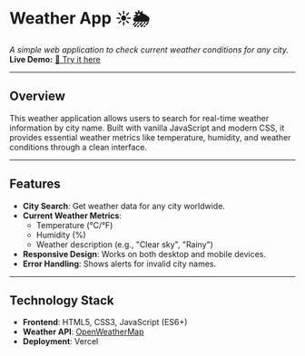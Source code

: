 # Weather App ☀️🌦️  
*A simple web application to check current weather conditions for any city.*  
**Live Demo:** [🔗 Try it here](https://weather-app-amber-ten-96.vercel.app/)  

---

## Overview  
This weather application allows users to search for real-time weather information by city name. Built with vanilla JavaScript and modern CSS, it provides essential weather metrics like temperature, humidity, and weather conditions through a clean interface.

---

## Features  
- **City Search**: Get weather data for any city worldwide.  
- **Current Weather Metrics**:  
  - Temperature (°C/°F)  
  - Humidity (%)  
  - Weather description (e.g., "Clear sky", "Rainy")  
- **Responsive Design**: Works on both desktop and mobile devices.  
- **Error Handling**: Shows alerts for invalid city names.  

---

## Technology Stack  
- **Frontend**: HTML5, CSS3, JavaScript (ES6+)  
- **Weather API**: [OpenWeatherMap](https://openweathermap.org/api)  
- **Deployment**: Vercel
